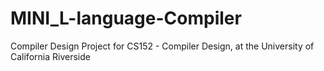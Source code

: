 # MINI_L-language-Compiler
Compiler Design Project for CS152 - Compiler Design, at the University of California Riverside
